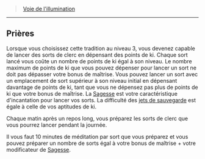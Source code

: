 ﻿---
!GenericItem
Name: Prières
Id: monk_enlightenment_hd.md#prières
ParentLink: monk_enlightenment_hd.md#voie-de-lillumination
ParentName: Voie de l'illumination
NameLevel: 2
Attributes: {}
---
> [Voie de l'illumination](hd_monk_enlightenment.md)

---

## Prières

Lorsque vous choisissez cette tradition au niveau 3, vous devenez capable de lancer des sorts de clerc en dépensant des points de ki. Chaque sort lancé vous coûte un nombre de points de ki égal à son niveau. Le nombre maximum de points de ki que vous pouvez dépenser pour lancer un sort ne doit pas dépasser votre bonus de maîtrise. Vous pouvez lancer un sort avec un emplacement de sort supérieur à son niveau initial en dépensant davantage de points de ki, tant que vous ne dépensez pas plus de points de ki que votre bonus de maîtrise. La [Sagesse](hd_abilities_wisdom.md) est votre caractéristique d'incantation pour lancer vos sorts. La difficulté des [jets de sauvegarde](hd_abilities_jets_de_sauvegarde.md) est égale à celle de vos aptitudes de ki.

Chaque matin après un repos long, vous préparez les sorts de clerc que vous pourrez lancer pendant la journée.

Il vous faut 10 minutes de méditation par sort que vous préparez et vous pouvez préparer un nombre de sorts égal à votre bonus de maîtrise + votre modificateur de [Sagesse](hd_abilities_wisdom.md).

